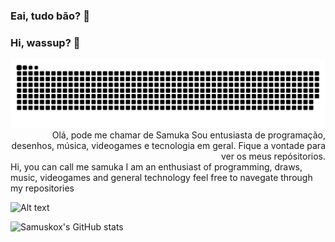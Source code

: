 ### Eai, tudo bão? 👋
### Hi, wassup? 👋

<div align="center">
  <img  src="https://github.com/1999AZZAR/1999AZZAR/blob/main/resources/img/grid-snake.svg"
       alt="snake" /></a>
</div>

<div align="right">
  Olá, pode me chamar de Samuka
  Sou entusiasta de programação, desenhos, música, videogames e tecnologia em geral.
  Fique a vontade para ver os meus repósitorios.
</div>
<div align="left">
  Hi, you can call me samuka
  I am an enthusiast of programming, draws, music, videogames and general technology 
  feel free to navegate through my repositories
</div>




![Alt text](https://spotify-recently-played-readme.vercel.app/api?user=samu5020ol&unique={true|1|on|yes})

![Samuskox's GitHub stats](https://github-readme-stats.vercel.app/api?username=Samuskox&show_icons=true&theme=synthwave)



<!--
**Samuskox/Samuskox** is a ✨ _special_ ✨ repository because its `README.md` (this file) appears on your GitHub profile.

Here are some ideas to get you started:

- 🔭 I’m currently working on ...
- 🌱 I’m currently learning ...
- 👯 I’m looking to collaborate on ...
- 🤔 I’m looking for help with ...
- 💬 Ask me about ...
- 📫 How to reach me: ...
- 😄 Pronouns: ...
- ⚡ Fun fact: ...
-->
